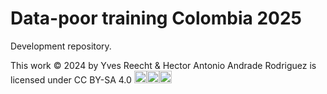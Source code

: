 # Data-poor training Colombia 2025

Development repository.


 This work © 2024 by Yves Reecht & Hector Antonio Andrade Rodriguez is licensed under CC BY-SA 4.0 <img src="https://mirrors.creativecommons.org/presskit/icons/cc.svg?ref=chooser-v1" alt="CC" width="20"/><img src="https://mirrors.creativecommons.org/presskit/icons/by.svg?ref=chooser-v1" alt="-BY" width="20"/><img src="https://mirrors.creativecommons.org/presskit/icons/sa.svg?ref=chooser-v1" alt="-SA" width="20"/>
